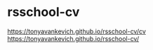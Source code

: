 # rsschool-cv

https://tonyavankevich.github.io/rsschool-cv/cv
https://tonyavankevich.github.io/rsschool-cv/
